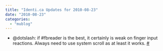 ```yaml
---
title: "Identi.ca Updates for 2010-08-23"
date: "2010-08-23"
categories: 
  - "mublog"
---
```


- @dotslash: if #fbreader is the best, it certainly is weak on finger input reactions. Always need to use system scroll as at least it works. [#](http://identi.ca/notice/47162227)
